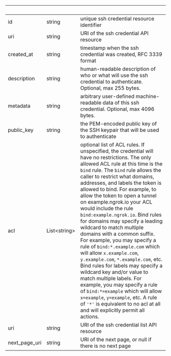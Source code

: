 | &nbsp; | &nbsp; | &nbsp; |
|---|---|---|
| id | string | unique ssh credential resource identifier |
| uri | string | URI of the ssh credential API resource |
| created_at | string | timestamp when the ssh credential was created, RFC 3339 format |
| description | string | human-readable description of who or what will use the ssh credential to authenticate. Optional, max 255 bytes. |
| metadata | string | arbitrary user-defined machine-readable data of this ssh credential. Optional, max 4096 bytes. |
| public_key | string | the PEM-encoded public key of the SSH keypair that will be used to authenticate |
| acl | List&lt;string&gt; | optional list of ACL rules. If unspecified, the credential will have no restrictions. The only allowed ACL rule at this time is the `bind` rule. The `bind` rule allows the caller to restrict what domains, addresses, and labels the token is allowed to bind. For example, to allow the token to open a tunnel on example.ngrok.io your ACL would include the rule `bind:example.ngrok.io`. Bind rules for domains may specify a leading wildcard to match multiple domains with a common suffix. For example, you may specify a rule of `bind:*.example.com` which will allow `x.example.com`, `y.example.com`, `*.example.com`, etc. Bind rules for labels may specify a wildcard key and/or value to match multiple labels. For example, you may specify a rule of `bind:*=example` which will allow `x=example`, `y=example`, etc. A rule of `'*'` is equivalent to no acl at all and will explicitly permit all actions. |
| uri | string | URI of the ssh credential list API resource |
| next_page_uri | string | URI of the next page, or null if there is no next page |